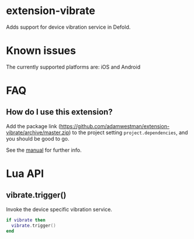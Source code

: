 # extension-vibrate

Adds support for device vibration service in Defold.

# Known issues

The currently supported platforms are: iOS and Android


# FAQ

## How do I use this extension?

Add the package link (https://github.com/adamwestman/extension-vibrate/archive/master.zip)
to the project setting `project.dependencies`, and you should be good to go.

See the [manual](http://www.defold.com/manuals/libraries/) for further info.


# Lua API

## vibrate.trigger()

Invoke the device specific vibration service.

```lua
if vibrate then
  vibrate.trigger()
end
```
